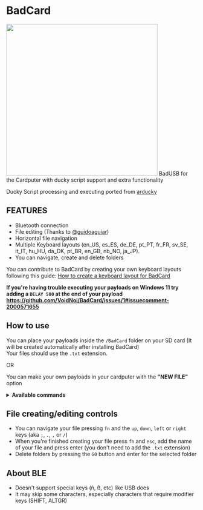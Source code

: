 # BadCard
<img src="https://github.com/VoidNoi/BadCard/blob/main/BADCARD.png" height="400">
BadUSB for the Cardputer with ducky script support and extra functionality

Ducky Script processing and executing ported from [arducky](https://github.com/Creased/arducky)

## FEATURES
* Bluetooth connection
* File editing (Thanks to [@guidoaguiar](https://github.com/guidoaguiar))
* Horizontal file navigation
* Multiple Keyboard layouts (en_US, es_ES, de_DE, pt_PT, fr_FR, sv_SE, it_IT, hu_HU, da_DK, pt_BR, en_GB, nb_NO, ja_JP).
* You can navigate, create and delete folders

You can contribute to BadCard by creating your own keyboard layouts following this guide: [How to create a keyboard layout for BadCard](https://gist.github.com/VoidNoi/4087bab5d67458a52fe22a574a5f7394)

<strong>If you're having trouble executing your payloads on Windows 11 try adding a <code>DELAY 500</code> at the end of your payload https://github.com/VoidNoi/BadCard/issues/1#issuecomment-2000571655</strong>

## How to use
You can place your payloads inside the `/BadCard` folder on your SD card (It will be created automatically after installing BadCard)
<br/>
Your files should use the `.txt` extension.

OR

You can make your own payloads in your cardputer with the <strong>"NEW FILE"</strong> option 
<details>
  <summary>
    <strong>Available commands</strong>
  </summary>
  
     (1) Commands without payload:
     - ENTER
     - MENU <=> APP
     - DOWNARROW <=> DOWN
     - LEFTARROW <=> LEFT
     - RIGHTARROW <=> RIGHT
     - UPARROW <=> UP
     - BREAK <=> PAUSE
     - CAPSLOCK
     - DELETE
     - END
     - ESC <=> ESCAPE
     - HOME
     - INSERT
     - NUMLOCK
     - PAGEUP
     - PAGEDOWN
     - PRINTSCREEN
     - SCROLLLOCK
     - SPACE
     - TAB
     - REPLAY (global commands aren't implemented)
     
     (2) Commands with payload:
     - DEFAULT_DELAY <=> DEFAULTDELAY (global commands aren't implemented.)
     - DELAY (+int)
     - STRING (+string)
     - GUI <=> WINDOWS (+char)
     - SHIFT (+char or key)
     - ALT (+char or key)
     - CTRL <=> CONTROL (+char or key)
     - REM (+string)
  
</details>

## File creating/editing controls

* You can navigate your file pressing <code>fn</code> and the <code>up</code>, <code>down</code>, <code>left</code> or <code>right</code> keys (aka <code>;</code>, <code>.</code>, <code>,</code> or <code>/</code>)
* When you're finished creating your file press <code>fn</code> and <code>esc</code>, add the name of your file and press enter (you don't need to add the <code>.txt</code> extension)
* Delete folders by pressing the <code>G0</code> button and enter for the selected folder

## About BLE
* Doesn't support special keys (ñ, ß, etc) like USB does
* It may skip some characters, especially characters that require modifier keys (SHIFT, ALTGR)
